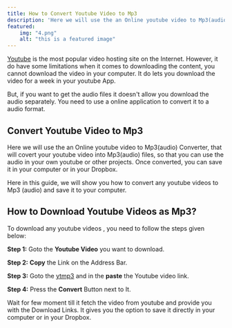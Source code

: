```yaml
---
title: How to Convert Youtube Video to Mp3
description: 'Here we will use the an Online youtube video to Mp3(audio) Converter, that will covert your youtube video into Mp3(audio) files, so that you can use the audio in your own youtube or other projects. '
featured:
    img: "4.png"
    alt: "this is a featured image"
---
```


[Youtube](https://www.youtube.com) is the most popular video hosting site on the Internet. However, it do have some limitations when it comes to downloading the content, you cannot download the video in your computer. It do lets you download the video for a week in your youtube App.

But, if you want to get the audio files it doesn't allow you download the audio separately. You need to use a online application to convert it to a audio format.

## Convert Youtube Video to Mp3
Here we will use the an Online youtube video to Mp3(audio) Converter, that will covert your youtube video into Mp3(audio) files, so that you can use the audio in your own youtube or other projects.
Once converted, you can save it in your computer or in your Dropbox.

Here in this guide, we will show you how to convert any youtube videos to Mp3 (audio) and save it to your computer. 

## How to Download Youtube Videos as Mp3?
To download any youtube videos , you need to follow the steps given below:

**Step 1:** Goto the **Youtube Video** you want to download.

**Step 2:**  **Copy** the Link on the Address Bar.

<featured-img image="4.png" alt="Online youtube video downloader"></featured-img>



**Step 3:** Goto the [ytmp3](https://ytmp3.cc/youtube-to-mp3/) and in the **paste** the Youtube video link.

**Step 4:** Press the **Convert** Button next to It.

<featured-img image="convert2.png" alt="Online youtube video downloader"></featured-img>


Wait for few moment till it fetch the video from youtube and provide you with the Download Links. It gives you the option to save it directly in your computer or in your Dropbox.

<featured-img image="convert3.png" alt="Online youtube video downloader"></featured-img>

